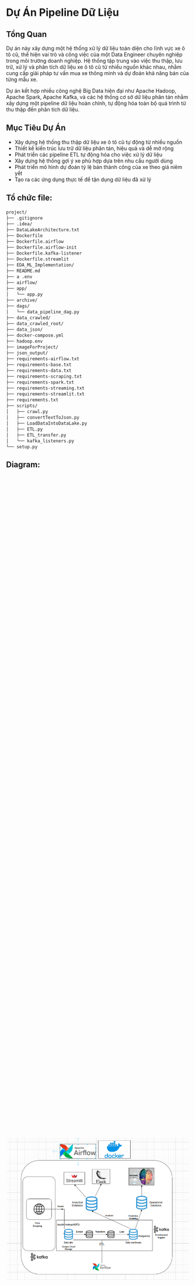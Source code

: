 # Dự Án Pipeline Dữ Liệu

## Tổng Quan

Dự án này xây dựng một hệ thống xử lý dữ liệu toàn diện cho lĩnh vực xe ô tô cũ, thể hiện vai trò và công việc của một Data Engineer chuyên nghiệp trong môi trường doanh nghiệp. Hệ thống tập trung vào việc thu thập, lưu trữ, xử lý và phân tích dữ liệu xe ô tô cũ từ nhiều nguồn khác nhau, nhằm cung cấp giải pháp tư vấn mua xe thông minh và dự đoán khả năng bán của từng mẫu xe.

Dự án kết hợp nhiều công nghệ Big Data hiện đại như Apache Hadoop, Apache Spark, Apache Kafka, và các hệ thống cơ sở dữ liệu phân tán nhằm xây dựng một pipeline dữ liệu hoàn chỉnh, tự động hóa toàn bộ quá trình từ thu thập đến phân tích dữ liệu.

## Mục Tiêu Dự Án
- Xây dựng hệ thống thu thập dữ liệu xe ô tô cũ tự động từ nhiều nguồn
- Thiết kế kiến trúc lưu trữ dữ liệu phân tán, hiệu quả và dễ mở rộng
- Phát triển các pipeline ETL tự động hóa cho việc xử lý dữ liệu
- Xây dựng hệ thống gợi ý xe phù hợp dựa trên nhu cầu người dùng
- Phát triển mô hình dự đoán tỷ lệ bán thành công của xe theo giá niêm yết
- Tạo ra các ứng dụng thực tế để tận dụng dữ liệu đã xử lý

## Tổ chức file:
```
project/
├── .gitignore
├── .idea/
├── DataLakeArchitecture.txt
├── Dockerfile
├── Dockerfile.airflow
├── Dockerfile.airflow-init
├── Dockerfile.kafka-listener
├── Dockerfile.streamlit
├── EDA_ML_Implementation/
├── README.md
├── a .env
├── airflow/
├── app/
│   └── app.py
├── archive/
├── dags/
│   └── data_pipeline_dag.py
├── data_crawled/
├── data_crawled_root/
├── data_json/
├── docker-compose.yml
├── hadoop.env
├── imageForProject/
├── json_output/
├── requirements-airflow.txt
├── requirements-base.txt
├── requirements-data.txt
├── requirements-scraping.txt
├── requirements-spark.txt
├── requirements-streaming.txt
├── requirements-streamlit.txt
├── requirements.txt
├── scripts/
│   ├── crawl.py
│   ├── convertTextToJson.py
│   ├── LoadDataIntoDataLake.py
│   ├── ETL.py
│   ├── ETL_transfer.py
│   └── kafka_listeners.py
└── setup.py
```
## Diagram:
  <div style="display: flex; justify-content: center; align-items: center; height: 100vh;">
      <img src="https://github.com/VietDucFCB/CarInsight-End-to-End-Data-Engineering-for-Used-Cars/blob/main/imageForProject/diagram.png" width="500"/>
  </div>
  
## Kiến Trúc Pipeline:

```
                   ┌────────────┐    ┌───────────────┐    ┌─────────────────────┐    ┌──────────┐    ┌────────────┐
                   │            │    │               │    │                     │    │          │    │            │
                   │ crawl.py   ├───►│ convertText   ├───►│ LoadDataIntoData    ├───►│  Kafka   ├───►│   ETL.py   │
                   │            │    │ ToJson.py     │    │ Lake.py             │    │          │    │            │
                   └────────────┘    └───────────────┘    └─────────────────────┘    └────┬─────┘    └────┬───────┘
                                                                          │                        │
                                                                          │                        │
                                                                          │                        ▼
                                                                          │                 ┌──────────────┐
                                                                          │                 │              │
                                                                          │                 │ Data         │
                                                                          │                 │ Warehouse    │
                                                                          │                 │              │
                                                                          │                 └──────┬───────┘
                                                                          │                        │
                                                                          │                        │
                                                                          ▼                        ▼
                                                                ┌─────────────┐         ┌──────────────┐
                                                                │             │         │              │
                                                                │   app.py    │◄────────┤    Kafka     │
                                                                │             │         │              │
                                                                └─────────────┘         └──────────────┘
```

Quy trình xử lý được mô tả chi tiết theo các task sau:

```
crawl_task >> convert_to_json_task >> load_to_datalake_task >> trigger_etl_kafka_task >> etl_task >> trigger_app_kafka_task >> send_email_task
```

Trong đó:
- **crawl_task**: Thu thập dữ liệu từ các nguồn qua `crawl.py`
- **convert_to_json_task**: Chuyển đổi dữ liệu thu thập được sang định dạng JSON với `convertTextToJson.py`
- **load_to_datalake_task**: Nạp dữ liệu vào Data Lake (ví dụ: HDFS) qua `LoadDataIntoDataLake.py`
- **trigger_etl_kafka_task**: Kích hoạt xử lý ETL qua Kafka
- **etl_task**: Thực hiện quá trình ETL trên dữ liệu với `ETL.py`
- **trigger_app_kafka_task**: Kích hoạt ứng dụng qua Kafka sau khi ETL hoàn thành
- **send_email_task**: Gửi email thông báo hoàn thành quy trình xử lý

Sơ đồ này minh họa rõ ràng hành trình của dữ liệu từ thu thập đến xử lý và phân phối kết quả trong hệ thống.


## Các Thành Phần Chính

- **Thu Thập Dữ Liệu**: 
  - Script `crawl.py` được thiết lập để trích xuất dữ liệu từ các trang web khác nhau. Nó hỗ trợ thu thập dữ liệu tự động theo lịch trình đã định và có khả năng xử lý nhiều định dạng dữ liệu.
  
- **Biến Đổi Dữ Liệu**: 
  - Script `convertTextToJson.py` chuyển đổi dữ liệu thô từ các nguồn dạng văn bản thành định dạng JSON. 
  - Các script ETL khác chịu trách nhiệm làm sạch, định dạng lại dữ liệu và tạo điều kiện thuận lợi cho quá trình xử lý tiếp theo.

- **Lưu Trữ Dữ Liệu**: 
  - Hệ thống sử dụng HDFS để lưu trữ dữ liệu dưới dạng “data lake”, đảm bảo dữ liệu thô và đã qua xử lý được lưu giữ lâu dài và có thể truy xuất hiệu quả.

- **Xử Lý Dữ Liệu**: 
  - Apache Airflow được cấu hình để điều phối các quy trình làm việc phức tạp, từ việc chạy các pipeline của quá trình ETL đến việc thực thi các tác vụ xử lý dữ liệu theo lịch trình.

- **Hệ Thống Sự Kiện**: 
  - Kafka được triển khai để giám sát và kích hoạt các hành động dựa trên sự kiện dữ liệu. Điều này giúp hệ thống phản ứng nhanh với các thay đổi dữ liệu cũng như bất kỳ cảnh báo nào từ hệ thống.

- **Kho Dữ Liệu**: 
  - Dữ liệu có cấu trúc được nạp vào cơ sở dữ liệu PostgreSQL, giúp việc truy vấn và phân tích dữ liệu trở nên dễ dàng và nhanh chóng.

- **Ứng Dụng**: 
  - Một ứng dụng web được phát triển trên nền tảng Streamlit cung cấp giao diện trực quan để tư vấn mua xe, cho phép người dùng tương tác và ra quyết định dựa trên các phân tích dữ liệu.
  
- **CI/CD**: 
  - GitHub Actions được sử dụng để tự động hóa việc kiểm tra, xây dựng và triển khai các pipeline, đảm bảo rằng mỗi thay đổi trong codebase đều được kiểm tra nghiêm ngặt trước khi phát hành.

## Quy Trình Xử Lý Dữ Liệu

1. **Thu Thập Dữ Liệu**: 
   - Crawler định kỳ chạy theo lịch trình để thu thập dữ liệu về xe ô tô cũ từ nhiều nguồn đa dạng. Quá trình này đảm bảo tất cả các nguồn dữ liệu liên quan đều được thu thập một cách đầy đủ.

2. **Lưu Trữ Thô**: 
   - Dữ liệu thu thập được ban đầu được lưu trữ dưới dạng JSON trong hệ thống tệp cục bộ, tạo thành kho chứa dữ liệu thô cho các bước xử lý tiếp theo.

3. **Nạp Vào Data Lake**: 
   - Sau khi thu thập, dữ liệu được chuyển từ hệ thống tệp cục bộ vào Data Lake trên HDFS, đảm bảo dung lượng lưu trữ lớn và khả năng truy xuất dữ liệu hiệu quả.

4. **ETL Cơ Bản**: 
   - Quá trình ETL (Extract, Transform, Load) cơ bản được thực hiện: dữ liệu thô được làm sạch, chuyển đổi, và nạp lại vào HDFS nhằm chuẩn bị cho quá trình xử lý chuyên sâu.

5. **Phân Vùng Dữ Liệu**: 
   - Dữ liệu trong HDFS được tổ chức lại theo cấu trúc phân vùng hợp lý, tối ưu hóa cho các tác vụ truy vấn và phân tích sau này.

6. **Xử Lý Nâng Cao**: 
   - Apache Spark được sử dụng để thực hiện các phân tích phức tạp trên dữ liệu; từ việc tính toán thống kê đến xây dựng mô hình dự đoán, Spark tạo ra các insights giá trị từ dữ liệu.

7. **Tải Vào Kho Dữ Liệu Chuyên Dụng**:
   - Các tập dữ liệu sau khi qua xử lý được chia tải vào các kho dữ liệu chuyên biệt:
     - Dữ liệu cho hệ thống tư vấn xe, giúp người dùng có được thông tin và phân tích chi tiết.
     - Dữ liệu cho hệ thống dự đoán bán hàng nhằm hỗ trợ đưa ra các kế hoạch kinh doanh chính xác.

8. **Ứng Dụng**:
   - **API**: Xây dựng API cho hệ thống tư vấn xe, cho phép truy vấn dữ liệu theo yêu cầu và đưa ra các phân tích theo thời gian thực.
   - **Công Cụ Phân Tích và Dự Đoán**: Triển khai các công cụ phân tích trực quan và dự đoán khả năng bán hàng, giúp ban quản lý có được cái nhìn tổng quan và ra quyết định chính xác.

9. **Phân Phối Quy Trình Làm Việc**:
   - Tất cả các bước quy trình xử lý dữ liệu được điều phối và tự động hóa thông qua Apache Airflow, giúp đảm bảo tính liên tục và hiệu quả trong toàn bộ hệ thống.

## Cách xây dựng
# Hướng Dẫn Cài Đặt và Sử Dụng Docker Cho Dự Án

## 1. Cài Đặt Docker Desktop

- Truy cập trang chủ của Docker: [Docker Desktop Download](https://www.docker.com/products/docker-desktop)
- Tải phiên bản Docker Desktop phù hợp với hệ điều hành của bạn (Windows hoặc Mac).
- Chạy file cài đặt và làm theo hướng dẫn trên màn hình để cài đặt Docker Desktop.
- Sau khi cài đặt xong, mở Docker Desktop để đảm bảo Docker đã chạy thành công. Bạn có thể kiểm tra bằng cách chạy lệnh sau trong terminal:
  
  ```bash
  docker --version
  ```

## 2. Cài Đặt Git

Nếu bạn chưa cài đặt Git, hãy tải từ trang chủ: [Git Downloads](https://git-scm.com/downloads) và làm theo hướng dẫn cài đặt tương ứng với hệ điều hành của bạn.

## 3. Clone Repository

Mở terminal hoặc Command Prompt, di chuyển đến thư mục mà bạn muốn lưu trữ dự án, sau đó clone repo từ GitHub bằng lệnh:

```bash
git clone https://github.com/VietDucFCB/CarInsight-End-to-End-Data-Engineering-for-Used-Cars.git
```

Vào thư mục dự án đã clone về:

```bash
cd CarInsight-End-to-End-Data-Engineering-for-Used-Cars
```

## 4. Build Docker Image

Trong thư mục chứa file `Dockerfile` (thường nằm ở root của dự án), bạn sẽ build image bằng lệnh sau. Bạn có thể thay `your-image-name` thành tên image mong muốn:

```bash
docker build -t your-image-name .
```

Lệnh này sẽ đọc file `Dockerfile` và build image dựa trên các chỉ dẫn bên trong.

## 5. Chạy Docker Container

Sau khi image được build thành công, bạn có thể chạy container bằng lệnh:

```bash
docker run -d -p 8080:80 --name your-container-name your-image-name
```

Trong đó:
- `-d` chạy container dưới dạng background.
- `-p 8080:80` ánh xạ cổng 80 bên trong container sang cổng 8080 trên host. Tùy chỉnh theo nhu cầu của bạn.
- `--name your-container-name` đặt tên cho container.
- `your-image-name` là tên image bạn đã build ở bước trước.

Bạn có thể kiểm tra các container đang chạy bằng lệnh:

```bash
docker ps
```

Để dừng container, sử dụng:

```bash
docker stop your-container-name
```

Để khởi động lại container, dùng:

```bash
docker start your-container-name
```

## 6. Kiểm Tra Ứng Dụng

Sau khi container đã chạy, mở trình duyệt và truy cập địa chỉ: [http://localhost:8080](http://localhost:8080) (hoặc cổng bạn đã cấu hình) để kiểm tra ứng dụng hoạt động.

---

Với các bước trên, bạn đã hoàn thành quá trình cài đặt Docker Desktop, clone repo và build cũng như chạy Docker container cho dự án.

# Sử Dụng Airflow Webserver để Quản Lý và Chạy DAGs Qua Web UI

Airflow Webserver cung cấp giao diện người dùng web cho phép bạn giám sát, quản lý và kích hoạt các DAGs. Dưới đây là các bước để khởi động Airflow Webserver và chạy DAGs thông qua giao diện web:

## 1. Cài Đặt Airflow

Nếu bạn chưa cài đặt Airflow, hãy cài đặt qua pip hoặc Docker tùy thuộc vào môi trường làm việc của bạn. Ví dụ, cài đặt Airflow qua pip:
```bash
pip install apache-airflow
```

## 2. Thiết Lập Airflow

- **Đặt thư mục Airflow**: Tạo thư mục cho Airflow và thiết lập biến môi trường `AIRFLOW_HOME`. Ví dụ:
```bash
mkdir ~/airflow
export AIRFLOW_HOME=~/airflow
```
- **Khởi tạo cơ sở dữ liệu**: Airflow dùng SQLite (trong môi trường phát triển) nên thực hiện lệnh sau để khởi tạo cơ sở dữ liệu:
```bash
airflow db init
```
- **Tạo người dùng Admin**: Tạo người dùng để đăng nhập vào giao diện Airflow:
```bash
airflow users create \
    --username admin \
    --firstname Admin \
    --lastname User \
    --role Admin \
    --email admin@example.com
```

## 3. Khởi Động Scheduler và Webserver

### Khởi Động Scheduler

Scheduler chịu trách nhiệm kích hoạt các tác vụ theo lịch trình của DAG. Mở một terminal và chạy:
```bash
airflow scheduler
```

### Khởi Động Webserver

Mở một terminal khác để khởi động Airflow Webserver:
```bash
airflow webserver --port 8080
```
Sau khi khởi động thành công, bạn có thể truy cập giao diện Airflow tại:
[http://localhost:8080](http://localhost:8080)

## 4. Tải DAGs Vào Airflow

- **Đặt DAGs**: Đảm bảo rằng các file DAG (ví dụ: `data_pipeline_dag.py` nằm trong thư mục `dags/`) được đặt trong thư mục DAG mà Airflow sử dụng. Mặc định, Airflow sẽ tìm các DAG trong thư mục `${AIRFLOW_HOME}/dags`.
- Nếu bạn muốn thay đổi thư mục DAG, hãy thiết lập biến môi trường:
```bash
export AIRFLOW__CORE__DAGS_FOLDER=~/path/to/your/dags
```
- Sau khi DAGs được đặt đúng vị trí, Airflow Webserver sẽ tự động phát hiện và nạp các file DAG từ thư mục này.

## 5. Sử Dụng Web UI để Quản Lý và Chạy DAG

- Mở trình duyệt và truy cập [http://localhost:8080](http://localhost:8080) để vào giao diện Airflow. (Trong cấu hình của tôi là 8081)
- **Quan sát danh sách DAGs**: Tại trang chính, bạn sẽ thấy danh sách các DAG hiện có.
- **Xem chi tiết DAG**: Nhấp vào tên của một DAG để xem thông tin chi tiết, biểu đồ và biểu đồ trạng thái của các task.
- **Kích hoạt DAG**:
  - Để chạy DAG ngay lập tức, nhấp vào nút "Trigger DAG" (thường hiển thị dưới dạng biểu tượng "play") bên cạnh tên DAG.
  - Bạn cũng có thể bật/tắt chế độ chạy theo lịch bằng cách sử dụng nút "On/Off" trong giao diện.
- **Xem logs và trạng thái**: Sử dụng các tab chi tiết bên trong để theo dõi trạng thái hiện tại của các task và kiểm tra logs của các lần chạy trước đó.

## 6. Dừng Airflow

- Để dừng Airflow Webserver, nhấn `CTRL+C` trong terminal mà bạn đã khởi động webserver.
- Tương tự, dừng scheduler bằng cách nhấn `CTRL+C` trong terminal nơi scheduler đang chạy.

  <div style="display: flex; justify-content: center; align-items: center; height: 100vh;">
      <img src="https://github.com/VietDucFCB/CarInsight-End-to-End-Data-Engineering-for-Used-Cars/blob/main/imageForProject/airflow.png" width="900"/>
  </div>
  
1. Nhấp vào biểu tượng nếu bạn muốn khởi động lại hoặc bạn đã có cập nhật trong code trước đó
2. Xem DAGS Directed Acyclic Graphs (Đồ thị có hướng không chu trình).
3. Xem đồ thị các task trong ETL
4. Chạy hoặc xóa tiến trình

Với các bước trên, bạn có thể dễ dàng khởi động Airflow Webserver, tải DAGs vào hệ thống và sử dụng giao diện web để quản lý cũng như chạy các quy trình xử lý dữ liệu của bạn.

### Tự động gửi Email khi chạy ETL:
- Kể cả DAGS có chạy thành công hay thất bại cũng sẽ gửi về mail thông báo cho người nhận:
  <div style="display: flex; justify-content: center; align-items: center; height: 100vh;">
      <img src="https://github.com/VietDucFCB/CarInsight-End-to-End-Data-Engineering-for-Used-Cars/blob/main/imageForProject/Email.png" width="900"/>
  </div>

- Bạn có thể thay đổi email người nhận bằng cách cấu hình file `docker-compose.yml` như sau:
```
  environments:
    AIRFLOW__WEBSERVER__BASE_URL: 'http://localhost:8081'
    # SMTP Configuration for Email Delivery
    SMTP_HOST: smtp-mail.outlook.com
    SMTP_PORT: 587
    SMTP_USER: USER_SEND_MAIL
    SMTP_PASSWORD: PASSWORD_SEND_MAIL
    SMTP_USE_TLS: 'False'
    FROM_EMAIL: USER_RECEIVE_MAIL
    EMAIL_DELIVERY_METHOD: smtp
    # Rest of your code
```
## Hệ thống tư vấn gợi ý mua xe theo yêu cầu của khách hàng:
Người dùng thông qua các thông tin sau: Năm sản xuất, nhà sản xuất xe mong muốn, Giá trong một phạm vi nhất định, có chính sách trả góp hay không, v.v ... Loại động cơ nào, sử dụng nhiên liệu nào và một số đặc điểm nếu cần thiết. Ứng dụng sẽ truy vấn cơ sở dữ liệu có sẵn trong PostgreSQL, thông tin được nhập bởi người dùng có thể trống, sau đó đầu ra sẽ là tất cả thông tin của xe theo yêu cầu của nhà nhập khẩu và được sắp xếp bằng cách tăng giá.

  <div style="display: flex; justify-content: center; align-items: center; height: 100vh;">
      <img src="https://github.com/VietDucFCB/ProjectSummer2024/blob/main/2.png" width="900"/>
  </div>
  
[Used car recomendation system](https://carinsight-end-to-end-data-engineering-for-used-cars-myh5xntg3.streamlit.app/)

## Mô hình Machine Learning dự doán khi nào xe có thể được bán trong tương lai:

  <div style="display: flex; justify-content: center; align-items: center; height: 100vh;">
      <img src="https://github.com/VietDucFCB/ProjectSummer2024/blob/main/9.png" width="500"/>
  </div>
